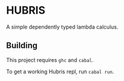 # HUBRIS

A simple dependently typed lambda calculus.

## Building
This project requires `ghc` and `cabal`.

To get a working Hubris repl, run `cabal run`.
